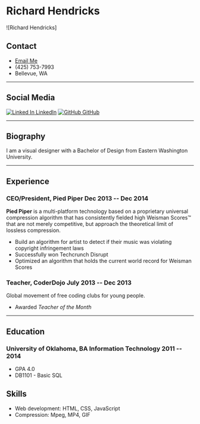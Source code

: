 # Richard Hendricks

![Richard Hendricks]

## Contact
- [Email Me](mailto:robert.sherman675@mail.com)
- (425) 753-7993
- Bellevue, WA

---

## Social Media
[![Linked In](linked-in.png) LinkedIn](https://linkedin.com/richardhendricks) 
[![GitHub](github.png) GitHub](https://linkedin.com/richardhendricks)

---

## Biography

<div>I am a visual designer with a Bachelor of Design from Eastern Washington University.</div>

---

<div class="breakafter"></div>

## Experience

### CEO/President, Pied Piper <span>Dec 2013 -- Dec 2014</span>

**Pied Piper** is a multi-platform technology based on a proprietary universal
compression algorithm that has consistently fielded high Weisman Scores™ that are not merely competitive, but approach the theoretical limit of lossless
compression.

 - Build an algorithm for artist to detect if their music was violating
   copyright infringement laws
 - Successfully won Techcrunch Disrupt
 - Optimized an algorithm that holds the current world record for Weisman Scores


### Teacher, CoderDojo <span>July 2013 -- Dec 2013</span>

Global movement of free coding clubs for young people.

- Awarded _Teacher of the Month_

---

## Education

### University of Oklahoma, BA Information Technology <span>2011 -- 2014</span>

  - GPA 4.0
  - DB1101 - Basic SQL

## Skills
 - Web development: HTML, CSS, JavaScript
 - Compression: Mpeg, MP4, GIF
